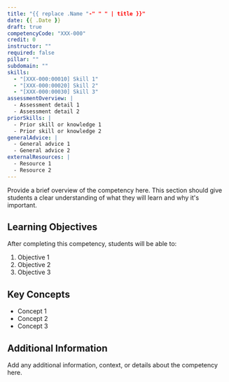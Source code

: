```yaml
---
title: "{{ replace .Name "-" " " | title }}"
date: {{ .Date }}
draft: true
competencyCode: "XXX-000"
credit: 0
instructor: ""
required: false
pillar: ""
subdomain: ""
skills:
  - "[XXX-000:00010] Skill 1"
  - "[XXX-000:00020] Skill 2"
  - "[XXX-000:00030] Skill 3"
assessmentOverview: |
  - Assessment detail 1
  - Assessment detail 2
priorSkills: |
  - Prior skill or knowledge 1
  - Prior skill or knowledge 2
generalAdvice: |
  - General advice 1
  - General advice 2
externalResources: |
  - Resource 1
  - Resource 2
---
```


Provide a brief overview of the competency here. This section should give students a clear understanding of what they will learn and why it's important.

## Learning Objectives

After completing this competency, students will be able to:

1. Objective 1
2. Objective 2
3. Objective 3

## Key Concepts

- Concept 1
- Concept 2
- Concept 3

## Additional Information

Add any additional information, context, or details about the competency here.